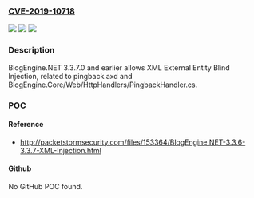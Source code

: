 ### [CVE-2019-10718](https://cve.mitre.org/cgi-bin/cvename.cgi?name=CVE-2019-10718)
![](https://img.shields.io/static/v1?label=Product&message=n%2Fa&color=blue)
![](https://img.shields.io/static/v1?label=Version&message=n%2Fa&color=blue)
![](https://img.shields.io/static/v1?label=Vulnerability&message=n%2Fa&color=brighgreen)

### Description

BlogEngine.NET 3.3.7.0 and earlier allows XML External Entity Blind Injection, related to pingback.axd and BlogEngine.Core/Web/HttpHandlers/PingbackHandler.cs.

### POC

#### Reference
- http://packetstormsecurity.com/files/153364/BlogEngine.NET-3.3.6-3.3.7-XML-Injection.html

#### Github
No GitHub POC found.

